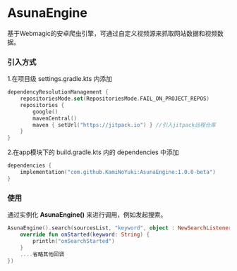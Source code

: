 # AsunaEngine
基于Webmagic的安卓爬虫引擎，可通过自定义视频源来抓取网站数据和视频数据。

### 引入方式  
 
 1.在项目级 settings.gradle.kts 内添加
```kotlin
dependencyResolutionManagement {
    repositoriesMode.set(RepositoriesMode.FAIL_ON_PROJECT_REPOS)
    repositories {
        google()
        mavenCentral()
        maven { setUrl("https://jitpack.io") } //引入jitpack远程仓库
    }
}
``` 
2.在app模块下的 build.gradle.kts 内的 dependencies 中添加
```kotlin
dependencies {
    implementation("com.github.KamiNoYuki:AsunaEngine:1.0.0-beta")
}
```

### 使用
通过实例化 **AsunaEngine()** 来进行调用，例如发起搜索。
```kotlin
AsunaEngine().search(sourcesList, "keyword", object : NewSearchListener() {
    override fun onStarted(keyword: String) {
        println("onSearchStarted")
    }
    ....省略其他回调
})
```
